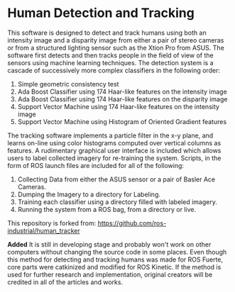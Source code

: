 Human Detection and Tracking
============================

This software is designed to detect and track humans using both an intensity image and a disparity image from either a pair of stereo cameras or from a structured lighting sensor such as the Xtion Pro from ASUS. The software first detects and then tracks people in the field of view of the sensors using machine learning techniques. 
The detection system is a cascade of successively more complex classifiers in the following order:
 1.  Simple geometric consistency test
 1.	Ada Boost Classifier using 174 Haar-like features on the intensity image
 1.	Ada Boost Classifier using 174 Haar-like features on the disparity image
 1.	Support Vector Machine using 174 Haar-like features on the intensity image
 1.	Support Vector Machine using Histogram of Oriented Gradient features

The tracking software implements a particle filter in the x-y plane, and learns on-line using color histograms computed over vertical columns as features.  A rudimentary graphical user interface is included which allows users to label collected imagery for re-training the system.  Scripts, in the form of ROS launch files are included for all of the following:
 1.	Collecting Data from either the ASUS sensor or a pair of Basler Ace Cameras.
 1.	Dumping the Imagery to a directory for Labeling.
 1.	Training each classifier using a directory filled with labeled imagery.
 1.	Running the system from a ROS bag, from a directory or live.


This repository is forked from: https://github.com/ros-industrial/human_tracker

**Added**
It is still in developing stage and probably won't work on other computers without changing the source code in some places. Even though this method for detecting and tracking humans was made for ROS Fuerte, core parts were catkinized and modified for ROS Kinetic. If the method is used for further research and implementation, original creators will be credited in all of the articles and works.
